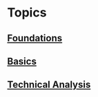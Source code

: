 # Topics
## [Foundations](foundations.md)
## [Basics](basics.md)
## [Technical Analysis](technical-analysis.md)